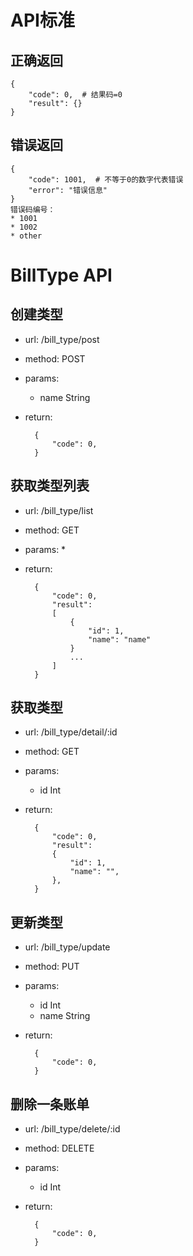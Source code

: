 API标准
===
正确返回
---

	{
	    "code": 0,  # 结果码=0
	    "result": {}
	}

错误返回
---

	{
	    "code": 1001,  # 不等于0的数字代表错误
	    "error": "错误信息"
	}
	错误码编号：
	* 1001
	* 1002
	* other

BillType API
============
创建类型
----
- url: /bill_type/post
- method: POST
- params:
    * name String
- return:

        {
            "code": 0,
        }

获取类型列表
------
- url: /bill_type/list
- method: GET
- params:
    * 
- return:

		{
		    "code": 0,
		    "result":
		    [
		        {
		            "id": 1,
		            "name": "name"
		        }
		        ...
		    ]
		}

获取类型
----
- url: /bill_type/detail/:id
- method: GET
- params:
	* id Int
- return:

		{
		    "code": 0,
		    "result":
	        {
	            "id": 1,
	            "name": "",
	        },
		}

更新类型
----
- url: /bill_type/update
- method: PUT
- params:
    * id Int
    * name String
- return:

        {
            "code": 0,
        }

删除一条账单
---
- url: /bill_type/delete/:id
- method: DELETE
- params:
	* id Int
- return:

		{
		    "code": 0,
		}

